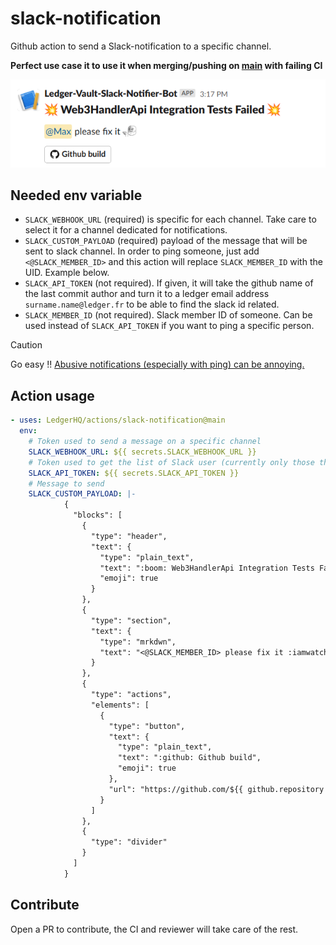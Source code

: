 # slack-notification

Github action to send a Slack-notification to a specific channel.

**Perfect use case it to use it when merging/pushing on <ins>main</ins> with failing CI**

![img.png](notification-example.png)

## Needed env variable

- `SLACK_WEBHOOK_URL` (required) is specific for each channel. Take care to select it for a channel dedicated for notifications.
- `SLACK_CUSTOM_PAYLOAD` (required) payload of the message that will be sent to slack channel. In order to ping someone, just add `<@SLACK_MEMBER_ID>` and this action will replace `SLACK_MEMBER_ID` with the UID. Example below.
- `SLACK_API_TOKEN` (not required). If given, it will take the github name of the last commit author and turn it to a ledger email address `surname.name@ledger.fr` to be able to find the slack id related.
- `SLACK_MEMBER_ID` (not required). Slack member ID of someone. Can be used instead of `SLACK_API_TOKEN` if you want to ping a specific person.

> [!CAUTION]
> Go easy !! <ins> Abusive notifications (especially with ping) can be annoying. </ins>

## Action usage

```yaml
- uses: LedgerHQ/actions/slack-notification@main
  env:
    # Token used to send a message on a specific channel
    SLACK_WEBHOOK_URL: ${{ secrets.SLACK_WEBHOOK_URL }}
    # Token used to get the list of Slack user (currently only those that are in #vault-pi-x--xxx
    SLACK_API_TOKEN: ${{ secrets.SLACK_API_TOKEN }}
    # Message to send
    SLACK_CUSTOM_PAYLOAD: |-
            {
              "blocks": [
                {
                  "type": "header",
                  "text": {
                    "type": "plain_text",
                    "text": ":boom: Web3HandlerApi Integration Tests Failed :boom:",
                    "emoji": true
                  }
                },
                {
                  "type": "section",
                  "text": {
                    "type": "mrkdwn",
                    "text": "<@SLACK_MEMBER_ID> please fix it :iamwatchingyou:"
                  }
                },
                {
                  "type": "actions",
                  "elements": [
                    {
                      "type": "button",
                      "text": {
                        "type": "plain_text",
                        "text": ":github: Github build",
                        "emoji": true
                      },
                      "url": "https://github.com/${{ github.repository }}/actions/runs/${{ github.run_id }}"
                    }
                  ]
                },
                {
                  "type": "divider"
                }
              ]
            }
```

## Contribute

Open a PR to contribute, the CI and reviewer will take care of the rest.
